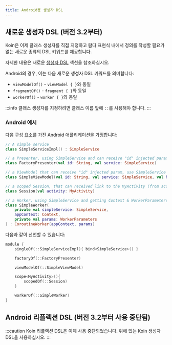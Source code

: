 ```yaml
---
title: Android용 생성자 DSL
---
```


## 새로운 생성자 DSL (버전 3.2부터)

Koin은 이제 클래스 생성자를 직접 지정하고 람다 표현식 내에서 정의를 작성할 필요가 없는 새로운 종류의 DSL 키워드를 제공합니다.

자세한 내용은 새로운 [생성자 DSL](/docs/reference/koin-core/dsl-update.md#constructor-dsl-since-32) 섹션을 참조하십시오.

Android의 경우, 이는 다음 새로운 생성자 DSL 키워드를 의미합니다:

*   `viewModelOf()` - `viewModel { }`와 동일
*   `fragmentOf()` - `fragment { }`와 동일
*   `workerOf()` - `worker { }`와 동일

:::info
클래스 생성자를 지정하려면 클래스 이름 앞에 `::`를 사용해야 합니다.
:::

### Android 예시

다음 구성 요소를 가진 Android 애플리케이션을 가정합니다:

```kotlin
// A simple service
class SimpleServiceImpl() : SimpleService

// a Presenter, using SimpleService and can receive "id" injected param
class FactoryPresenter(val id: String, val service: SimpleService)

// a ViewModel that can receive "id" injected param, use SimpleService and get SavedStateHandle
class SimpleViewModel(val id: String, val service: SimpleService, val handle: SavedStateHandle) : ViewModel()

// a scoped Session, that can received link to the MyActivity (from scope)
class Session(val activity: MyActivity)

// a Worker, using SimpleService and getting Context & WorkerParameters
class SimpleWorker(
    private val simpleService: SimpleService,
    appContext: Context,
    private val params: WorkerParameters
) : CoroutineWorker(appContext, params)
```

다음과 같이 선언할 수 있습니다:

```kotlin
module {
    singleOf(::SimpleServiceImpl){ bind<SimpleService>() }

    factoryOf(::FactoryPresenter)

    viewModelOf(::SimpleViewModel)

    scope<MyActivity>(){
        scopedOf(::Session) 
    }

    workerOf(::SimpleWorker)
}
```

## Android 리플렉션 DSL (버전 3.2부터 사용 중단됨)

:::caution
Koin 리플렉션 DSL은 이제 사용 중단되었습니다. 위에 있는 Koin 생성자 DSL을 사용하십시오.
:::